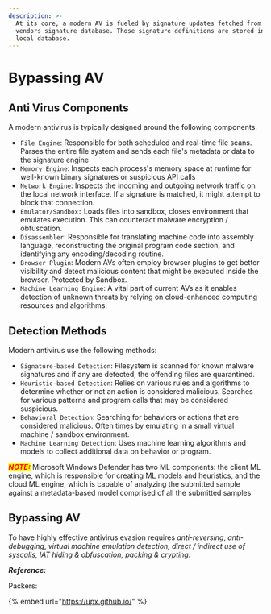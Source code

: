 ```yaml
---
description: >-
  At its core, a modern AV is fueled by signature updates fetched from the
  vendors signature database. Those signature definitions are stored in the AV's
  local database.
---
```


# Bypassing AV



## Anti Virus Components

A modern antivirus is typically designed around the following components:

* `File Engine`: Responsible for both scheduled and real-time file scans. Parses the entire file system and sends each file's metadata or data to the signature engine
* `Memory Engine`: Inspects each process's memory space at runtime for well-known binary signatures or suspicious API calls
* `Network Engine`: Inspects the incoming and outgoing network traffic on the local network interface. If a signature is matched, it might attempt to block that connection.
* `Emulator/Sandbox:` Loads files into sandbox, closes environment that emulates execution. This can counteract malware encryption / obfuscation.
* `Disassembler`: Responsible for translating machine code into assembly language, reconstructing the original program code section, and identifying any encoding/decoding routine.
* `Browser Plugin`: Modern AVs often employ browser plugins to get better visibility and detect malicious content that might be executed inside the browser. Protected by Sandbox.
* `Machine Learning Engine`: A vital part of current AVs as it enables detection of unknown threats by relying on cloud-enhanced computing resources and algorithms.



## Detection Methods

Modern antivirus use the following methods:

* `Signature-based Detection`: Filesystem is scanned for known malware signatures and if any are detected, the offending files are quarantined.
* `Heuristic-based Detection`: Relies on various rules and algorithms to determine whether or not an action is considered malicious. Searches for various patterns and program calls that may be considered suspicious.
* `Behavioral Detection`: Searching for behaviors or actions that are considered malicious. Often times by emulating in a small virtual machine / sandbox environment.
* `Machine Learning Detection`: Uses machine learning algorithms and models to collect additional data on behavior or program.

_<mark style="color:red;">**NOTE:**</mark>_ Microsoft Windows Defender has two ML components: the client ML engine, which is responsible for creating ML models and heuristics, and the cloud ML engine, which is capable of analyzing the submitted sample against a metadata-based model comprised of all the submitted samples





## Bypassing AV

To have highly effective antivirus evasion requires _anti-reversing_, _anti-debugging_, _virtual machine emulation detection, direct / indirect use of syscalls, IAT hiding & obfuscation, packing & crypting._



_**Reference:**_

Packers:

{% embed url="https://upx.github.io/" %}
